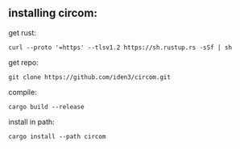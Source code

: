 
## installing circom:

get rust:

`curl --proto '=https' --tlsv1.2 https://sh.rustup.rs -sSf | sh`

get repo:

`git clone https://github.com/iden3/circom.git`

compile:

`cargo build --release`

install in path:

`cargo install --path circom`